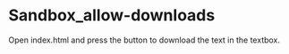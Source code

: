 # Sandbox_allow-downloads
Open index.html and press the button to download the text in the textbox.
